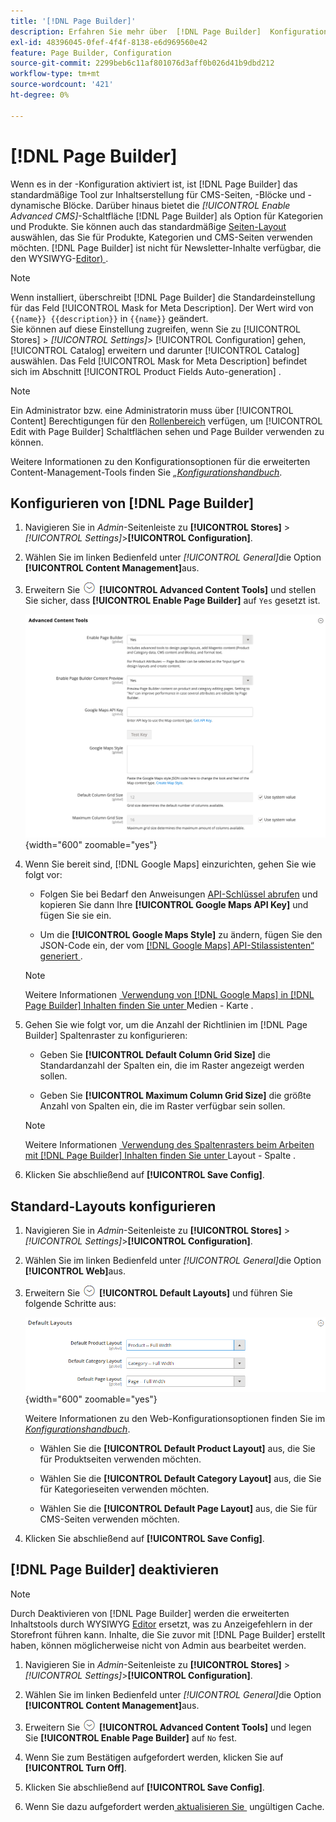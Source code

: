 ```yaml
---
title: '[!DNL Page Builder]'
description: Erfahren Sie mehr über  [!DNL Page Builder]  Konfiguration von Funktionen in der Admin Console für Adobe Commerce und Magento Open Source.
exl-id: 48396045-0fef-4f4f-8138-e6d969560e42
feature: Page Builder, Configuration
source-git-commit: 2299beb6c11af801076d3aff0b026d41b9dbd212
workflow-type: tm+mt
source-wordcount: '421'
ht-degree: 0%

---
```


# [!DNL Page Builder]

Wenn es in der -Konfiguration aktiviert ist, ist [!DNL Page Builder] das standardmäßige Tool zur Inhaltserstellung für CMS-Seiten, -Blöcke und -dynamische Blöcke. Darüber hinaus bietet die _[!UICONTROL Enable Advanced CMS]_-Schaltfläche [!DNL Page Builder] als Option für Kategorien und Produkte. Sie können auch das standardmäßige [Seiten-Layout](../content-design/page-layout.md) auswählen, das Sie für Produkte, Kategorien und CMS-Seiten verwenden möchten. [!DNL Page Builder] ist nicht für Newsletter-Inhalte verfügbar, die den WYSIWYG-[Editor) &#x200B;](../content-design/editor.md).

>[!NOTE]
>
>Wenn installiert, überschreibt [!DNL Page Builder] die Standardeinstellung für das Feld [!UICONTROL Mask for Meta Description]. Der Wert wird von `{{name}} {{description}}` in `{{name}}` geändert.
><br>
>Sie können auf diese Einstellung zugreifen, wenn Sie zu [!UICONTROL Stores] > _[!UICONTROL Settings]_> [!UICONTROL Configuration] gehen, [!UICONTROL Catalog] erweitern und darunter [!UICONTROL Catalog] auswählen. Das Feld [!UICONTROL Mask for Meta Description] befindet sich im Abschnitt [!UICONTROL Product Fields Auto-generation] .

>[!NOTE]
>
>Ein Administrator bzw. eine Administratorin muss über [!UICONTROL Content] Berechtigungen für den [Rollenbereich](../systems/permissions-user-roles.md) verfügen, um [!UICONTROL Edit with Page Builder] Schaltflächen sehen und Page Builder verwenden zu können.

Weitere Informationen zu den Konfigurationsoptionen für die erweiterten Content-Management-Tools finden Sie [_„Konfigurationshandbuch_](../configuration-reference/general/content-management.md).

## Konfigurieren von [!DNL Page Builder]

1. Navigieren Sie in _Admin_-Seitenleiste zu **[!UICONTROL Stores]** > _[!UICONTROL Settings]_>**[!UICONTROL Configuration]**.

1. Wählen Sie im linken Bedienfeld unter _[!UICONTROL General]_&#x200B;die Option **[!UICONTROL Content Management]**&#x200B;aus.

1. Erweitern Sie ![Erweiterungsauswahl](../assets/icon-display-expand.png) **[!UICONTROL Advanced Content Tools]** und stellen Sie sicher, dass **[!UICONTROL Enable Page Builder]** auf `Yes` gesetzt ist.

   ![Erweiterte Inhalts-Tools](../configuration-reference/general/assets/content-management-advanced-content-tools.png){width="600" zoomable="yes"}

1. Wenn Sie bereit sind, [!DNL Google Maps] einzurichten, gehen Sie wie folgt vor:

   - Folgen Sie bei Bedarf den Anweisungen [API-Schlüssel abrufen][1] und kopieren Sie dann Ihre **[!UICONTROL Google Maps API Key]** und fügen Sie sie ein.

   - Um die **[!UICONTROL Google Maps Style]** zu ändern, fügen Sie den JSON-Code ein, der vom [[!DNL Google Maps] API-Stilassistenten“ generiert ][2].

   >[!NOTE]
   >
   >Weitere Informationen [&#x200B; Verwendung von [!DNL Google Maps] in [!DNL Page Builder] Inhalten finden Sie unter &#x200B;](map.md)Medien - Karte .

1. Gehen Sie wie folgt vor, um die Anzahl der Richtlinien im [!DNL Page Builder] Spaltenraster zu konfigurieren:

   - Geben Sie **[!UICONTROL Default Column Grid Size]** die Standardanzahl der Spalten ein, die im Raster angezeigt werden sollen.

   - Geben Sie **[!UICONTROL Maximum Column Grid Size]** die größte Anzahl von Spalten ein, die im Raster verfügbar sein sollen.

   >[!NOTE]
   >
   >Weitere Informationen [&#x200B; Verwendung des Spaltenrasters beim Arbeiten mit [!DNL Page Builder] Inhalten finden Sie unter &#x200B;](column.md)Layout - Spalte .

1. Klicken Sie abschließend auf **[!UICONTROL Save Config]**.

## Standard-Layouts konfigurieren

1. Navigieren Sie in _Admin_-Seitenleiste zu **[!UICONTROL Stores]** > _[!UICONTROL Settings]_>**[!UICONTROL Configuration]**.

1. Wählen Sie im linken Bedienfeld unter _[!UICONTROL General]_&#x200B;die Option **[!UICONTROL Web]**&#x200B;aus.

1. Erweitern Sie ![Erweiterungsauswahl](../assets/icon-display-expand.png) **[!UICONTROL Default Layouts]** und führen Sie folgende Schritte aus:

   ![Standard-Layouts](../configuration-reference/general/assets/web-default-layouts.png){width="600" zoomable="yes"}

   Weitere Informationen zu den Web-Konfigurationsoptionen finden Sie im [_Konfigurationshandbuch_](../configuration-reference/general/web.md#default-layouts).

   - Wählen Sie die **[!UICONTROL Default Product Layout]** aus, die Sie für Produktseiten verwenden möchten.

   - Wählen Sie die **[!UICONTROL Default Category Layout]** aus, die Sie für Kategorieseiten verwenden möchten.

   - Wählen Sie die **[!UICONTROL Default Page Layout]** aus, die Sie für CMS-Seiten verwenden möchten.

1. Klicken Sie abschließend auf **[!UICONTROL Save Config]**.

## [!DNL Page Builder] deaktivieren

>[!NOTE]
>
>Durch Deaktivieren von [!DNL Page Builder] werden die erweiterten Inhaltstools durch WYSIWYG [Editor](../content-design/editor.md) ersetzt, was zu Anzeigefehlern in der Storefront führen kann. Inhalte, die Sie zuvor mit [!DNL Page Builder] erstellt haben, können möglicherweise nicht von Admin aus bearbeitet werden.

1. Navigieren Sie in _Admin_-Seitenleiste zu **[!UICONTROL Stores]** > _[!UICONTROL Settings]_>**[!UICONTROL Configuration]**.

1. Wählen Sie im linken Bedienfeld unter _[!UICONTROL General]_&#x200B;die Option **[!UICONTROL Content Management]**&#x200B;aus.

1. Erweitern Sie ![Erweiterungsauswahl](../assets/icon-display-expand.png) **[!UICONTROL Advanced Content Tools]** und legen Sie **[!UICONTROL Enable Page Builder]** auf `No` fest.

1. Wenn Sie zum Bestätigen aufgefordert werden, klicken Sie auf **[!UICONTROL Turn Off]**.

1. Klicken Sie abschließend auf **[!UICONTROL Save Config]**.

1. Wenn Sie dazu aufgefordert werden[&#x200B; aktualisieren Sie &#x200B;](../systems/cache-management.md) ungültigen Cache.

[1]: https://developers.google.com/maps/documentation/javascript/get-api-key
[2]: https://mapstyle.withgoogle.com/
